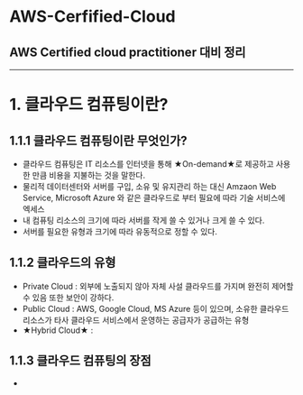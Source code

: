 # AWS-Cerfified-Cloud
## AWS Certified cloud practitioner 대비 정리


---

# 1. 클라우드 컴퓨팅이란?

## 1.1.1 클라우드 컴퓨팅이란 무엇인가?
  * 클라우드 컴퓨팅은 IT 리소스를 인터넷을 통해 ★On-demand★로 제공하고 사용한 만큼 비용을 지불하는 것을 말한다.
  * 물리적 데이터센터와 서버를 구입, 소유 및 유지관리 하는 대신 Amzaon Web Service, Microsoft Azure 와 같은 클라우드로 부터 필요에 따라 기술 서비스에 엑세스
  * 내 컴퓨팅 리소스의 크기에 따라 서버를 작게 쓸 수 있거나 크게 쓸 수 있다.
  * 서버를 필요한 유형과 크기에 따라 유동적으로 정할 수 있다.
  
## 1.1.2 클라우드의 유형
  * Private Cloud : 외부에 노출되지 않아 자체 사설 클라우드를 가지며 완전히 제어할 수 있음 또한 보안이 강하다.
  * Public Cloud : AWS, Google Cloud, MS Azure 등이 있으며, 소유한 클라우드 리소스가 타사 클라우드 서비스에서 운영하는 공급자가 공급하는 유형
  * ★Hybrid Cloud★ : 
  
  
## 1.1.3 클라우드 컴퓨팅의 장점
  * 
  




